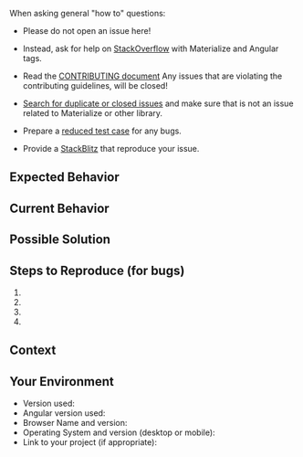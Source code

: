 <!-- Before opening an issue here make sure, that you have read the template completly through -->

When asking general "how to" questions:

- Please do not open an issue here!
- Instead, ask for help on [StackOverflow](https://stackoverflow.com/) with Materialize and Angular tags.

- Read the [CONTRIBUTING document](https://github.com/sherweb/ngx-materialize/blob/master/CONTRIBUTING.md) Any issues that are violating the contributing guidelines, will be closed!
- [Search for duplicate or closed issues](https://github.com/sherweb/ngx-materialize/issues?utf8=%E2%9C%93&q=is%3Aissue) and make sure that is not an issue related to Materialize or other library.
- Prepare a [reduced test case](https://css-tricks.com/reduced-test-cases/) for any bugs.
- Provide a [StackBlitz](https://stackblitz.com/edit/ngx-materialize) that reproduce your issue.

<!--- Provide a general summary of the issue in the Title above. -->

## Expected Behavior
<!--- If you're describing a bug, tell us what should happen. -->

## Current Behavior
<!--- If describing a bug, tell us what happens instead of the expected behavior. -->

<!--- If suggesting a change/improvement, explain the difference from current behavior. -->

## Possible Solution
<!--- Not obligatory, but suggest a fix/reason for the bug, -->
<!--- or ideas how to implement the addition or change. -->

## Steps to Reproduce (for bugs)
<!--- Provide a link to a live example, or an unambiguous set of steps to reproduce this bug. Include code to reproduce, if relevant. -->
1.
2.
3.
4.

## Context
<!--- How has this issue affected you? What are you trying to accomplish? -->
<!--- Providing context helps us come up with a solution that is most useful in the real world -->

## Your Environment
<!--- Include as many relevant details about the environment you experienced the bug in -->
* Version used:
* Angular version used:
* Browser Name and version:
* Operating System and version (desktop or mobile):
* Link to your project (if appropriate):
